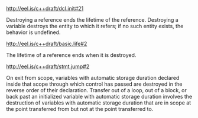 http://eel.is/c++draft/dcl.init#21

Destroying a reference ends the lifetime of the reference. Destroying a variable destroys the entity to which it refers; if no such entity exists, the behavior is undefined.

http://eel.is/c++draft/basic.life#2

The lifetime of a reference ends when it is destroyed.

http://eel.is/c++draft/stmt.jump#2

On exit from scope, variables with automatic storage duration declared inside that scope through which control has passed are destroyed in the reverse order of their declaration. Transfer out of a loop, out of a block, or back past an initialized variable with automatic storage duration involves the destruction of variables with automatic storage duration that are in scope at the point transferred from but not at the point transferred to.
